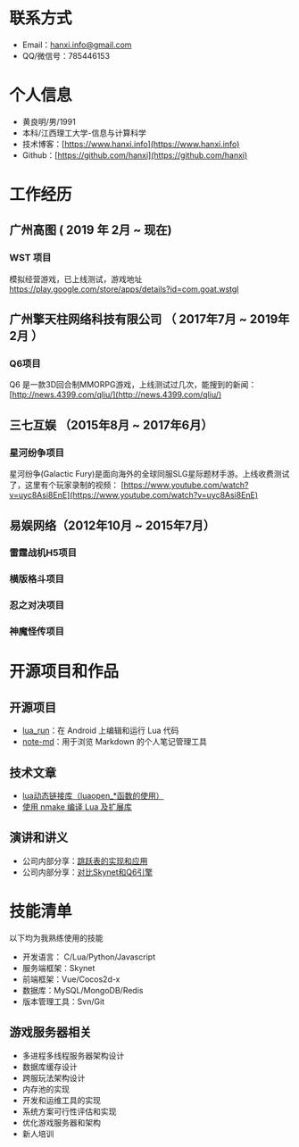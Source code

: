 # 联系方式

- Email：[hanxi.info@gmail.com](mailto:hanxi.info@gmail.com)
- QQ/微信号：785446153


# 个人信息

 - 黄良明/男/1991
 - 本科/江西理工大学-信息与计算科学
 - 技术博客：[https://www.hanxi.info](https://www.hanxi.info)
 - Github：[https://github.com/hanxi](https://github.com/hanxi)


# 工作经历

## 广州高图 ( 2019 年 2月 ~ 现在)

### WST 项目

模拟经营游戏，已上线测试，游戏地址 https://play.google.com/store/apps/details?id=com.goat.wstgl

## 广州擎天柱网络科技有限公司 （ 2017年7月 ~ 2019年2月 ）

### Q6项目
Q6 是一款3D回合制MMORPG游戏，上线测试过几次，能搜到的新闻： [http://news.4399.com/qliu/](http://news.4399.com/qliu/)

## 三七互娱 （2015年8月 ~ 2017年6月）
### 星河纷争项目
星河纷争(Galactic Fury)是面向海外的全球同服SLG星际题材手游。上线收费测试了，这里有个玩家录制的视频： [https://www.youtube.com/watch?v=uyc8Asi8EnE](https://www.youtube.com/watch?v=uyc8Asi8EnE)

## 易娱网络（2012年10月 ~ 2015年7月）

### 雷霆战机H5项目
### 横版格斗项目
### 忍之对决项目
### 神魔怪传项目


# 开源项目和作品

## 开源项目

  - [lua_run](https://github.com/hanxi/lua_run)：在 Android 上编辑和运行 Lua 代码
  - [note-md](https://github.com/hanxi/note-md)：用于浏览 Markdown 的个人笔记管理工具

## 技术文章

- [lua动态链接库（luaopen_*函数的使用）](https://oldblog.hanxi.info/2014/01/07/original-lua_dynamic_lib/)
- [使用 nmake 编译 Lua 及扩展库](https://github.com/hanxi/blog/issues/9)

## 演讲和讲义

  - 公司内部分享：[跳跃表的实现和应用](https://www.hanxi.info)
  - 公司内部分享：[对比Skynet和Q6引擎](https://www.hanxi.info)

# 技能清单

以下均为我熟练使用的技能

- 开发语言： C/Lua/Python/Javascript
- 服务端框架：Skynet
- 前端框架：Vue/Cocos2d-x
- 数据库：MySQL/MongoDB/Redis
- 版本管理工具：Svn/Git

## 游戏服务器相关

- 多进程多线程服务器架构设计
- 数据库缓存设计
- 跨服玩法架构设计
- 内存池的实现
- 开发和运维工具的实现
- 系统方案可行性评估和实现
- 优化游戏服务器和架构
- 新人培训
